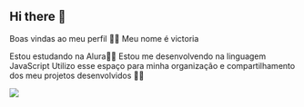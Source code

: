 ## Hi there 👋

Boas vindas ao meu perfil 💙💙
Meu nome é victoria 

Estou estudando na Alura💙💙
Estou me desenvolvendo na linguagem JavaScript
Utilizo esse espaço para minha organização e compartilhamento dos meu projetos desenvolvidos 💙💙



![](https://media1.tenor.com/m/7PadBzBzfecAAAAd/choi-san-san.gif)
